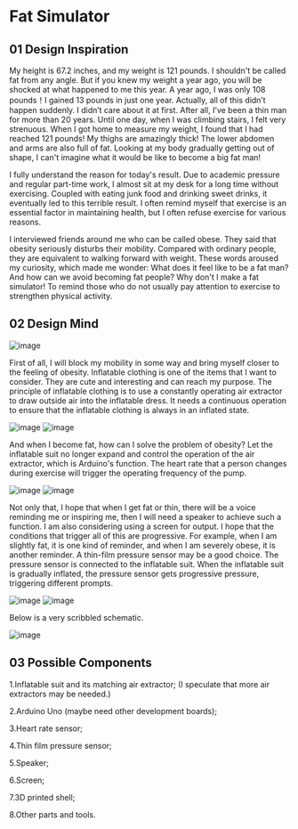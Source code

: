 # Fat Simulator

## 01 Design Inspiration
My height is 67.2 inches, and my weight is 121 pounds. I shouldn't be called fat from any angle. But if you knew my weight a year ago, you will be shocked at what happened to me this year. A year ago, I was only 108 pounds！I gained 13 pounds in just one year. Actually, all of this didn’t happen suddenly. I didn’t care about it at first. After all, I’ve been a thin man for more than 20 years. Until one day, when I was climbing stairs, I felt very strenuous. When I got home to measure my weight, I found that I had reached 121 pounds! My thighs are amazingly thick! The lower abdomen and arms are also full of fat. Looking at my body gradually getting out of shape, I can't imagine what it would be like to become a big fat man!

I fully understand the reason for today's result. Due to academic pressure and regular part-time work, I almost sit at my desk for a long time without exercising. Coupled with eating junk food and drinking sweet drinks, it eventually led to this terrible result. I often remind myself that exercise is an essential factor in maintaining health, but I often refuse exercise for various reasons. 

I interviewed friends around me who can be called obese. They said that obesity seriously disturbs their mobility. Compared with ordinary people, they are equivalent to walking forward with weight. These words aroused my curiosity, which made me wonder: What does it feel like to be a fat man? And how can we avoid becoming fat people? Why don't I make a fat simulator! To remind those who do not usually pay attention to exercise to strengthen physical activity.

## 02 Design Mind
![image](https://user-images.githubusercontent.com/81423727/141125956-2b25e08e-7cfd-4e13-8901-3b9d3bab9ff1.png)

First of all, I will block my mobility in some way and bring myself closer to the feeling of obesity. Inflatable clothing is one of the items that I want to consider. They are cute and interesting and can reach my purpose. The principle of inflatable clothing is to use a constantly operating air extractor to draw outside air into the inflatable dress. It needs a continuous operation to ensure that the inflatable clothing is always in an inflated state. 

![image](https://user-images.githubusercontent.com/81423727/141126025-a023b4ff-c613-4c18-9a06-a3c41f0d2719.png)
![image](https://user-images.githubusercontent.com/81423727/141126046-0a197df6-f184-4450-a38b-c6e5afd0dd4d.png)

And when I become fat, how can I solve the problem of obesity? Let the inflatable suit no longer expand and control the operation of the air extractor, which is Arduino's function. The heart rate that a person changes during exercise will trigger the operating frequency of the pump.

![image](https://user-images.githubusercontent.com/81423727/141126094-c55bb302-65e8-4e7b-8270-2a042249f0f5.png)
![image](https://user-images.githubusercontent.com/81423727/141126101-f73298e3-60ff-4ee4-83f0-b40a060a44f6.png)

Not only that, I hope that when I get fat or thin, there will be a voice reminding me or inspiring me, then I will need a speaker to achieve such a function. I am also considering using a screen for output. I hope that the conditions that trigger all of this are progressive. For example, when I am slightly fat, it is one kind of reminder, and when I am severely obese, it is another reminder. A thin-film pressure sensor may be a good choice. The pressure sensor is connected to the inflatable suit. When the inflatable suit is gradually inflated, the pressure sensor gets progressive pressure, triggering different prompts. 

![image](https://user-images.githubusercontent.com/81423727/141126141-58499da2-9ef3-4691-9e70-de3543459a7b.png)
![image](https://user-images.githubusercontent.com/81423727/141126155-aed926fb-e6a8-49b9-83f2-2a3518b52b0c.png)

Below is a very scribbled schematic.

![image](https://user-images.githubusercontent.com/81423727/141126186-73c1f2ca-a032-40fd-9ef6-450730325ed7.png)

## 03 Possible Components
1.Inflatable suit and its matching air extractor; (I speculate that more air extractors may be needed.)

2.Arduino Uno (maybe need other development boards);

3.Heart rate sensor;

4.Thin film pressure sensor;

5.Speaker;

6.Screen;

7.3D printed shell;

8.Other parts and tools.
